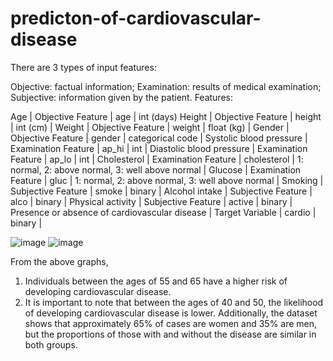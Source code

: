 # predicton-of-cardiovascular-disease

There are 3 types of input features:

Objective: factual information; Examination: results of medical examination; Subjective: information given by the patient. Features:

Age | Objective Feature | age | int (days)
Height | Objective Feature | height | int (cm) |
Weight | Objective Feature | weight | float (kg) |
Gender | Objective Feature | gender | categorical code |
Systolic blood pressure | Examination Feature | ap_hi | int |
Diastolic blood pressure | Examination Feature | ap_lo | int |
Cholesterol | Examination Feature | cholesterol | 1: normal, 2: above normal, 3: well above normal |
Glucose | Examination Feature | gluc | 1: normal, 2: above normal, 3: well above normal |
Smoking | Subjective Feature | smoke | binary |
Alcohol intake | Subjective Feature | alco | binary |
Physical activity | Subjective Feature | active | binary |
Presence or absence of cardiovascular disease | Target Variable | cardio | binary |

![image](https://github.com/vaisha01/predicton-of-cardiovascular-disease/assets/120439369/2f79309c-4b1b-4c7a-9de0-79db92a0bb31) ![image](https://github.com/vaisha01/predicton-of-cardiovascular-disease/assets/120439369/23401caf-f87d-4f2b-a420-d531c89a4d70)

From the above graphs,
1. Individuals between the ages of 55 and 65 have a higher risk of developing cardiovascular disease.
2. It is important to note that between the ages of 40 and 50, the likelihood of developing cardiovascular disease is lower. Additionally, the dataset shows that approximately 65% of cases are women and 35% are men, but the proportions of those with and without the disease are similar in both groups.
   
   
